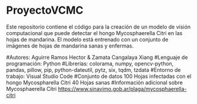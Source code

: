 # ProyectoVCMC
Este repositorio contiene el código para la creación de un modelo de visión computacional que puede detectar el hongo Mycosphaerella Citri en las hojas de mandarina. El modelo está entrenado con un conjunto de imágenes de hojas de mandarina sanas y enfermas.

#Autores: Aguirre Ramos Hector & Zamata Cangalaya Xiang
#Lenguaje de programación: Python 
#Librerías: colorama, numpy, opencv-python, pandas, pillow, pip, python-dateutil, pytz, six, tqdm, tzdata 
#Entorno de trabajo: Visual Studio Code
#Conjunto de datos 100 Hojas infectadas con el hongo Mycospharella Citri 40 Hojas sanas
#Información adicional sobre Mycosphaerella Citri https://www.sinavimo.gob.ar/plaga/mycosphaerella-citri
